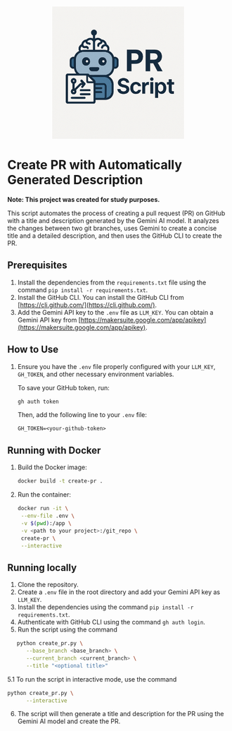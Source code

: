 <div align="center">
   <img src="./assets/readme-logo.png" alt="logo" width="300">
</div>

# Create PR with Automatically Generated Description

**Note: This project was created for study purposes.**

This script automates the process of creating a pull request (PR) on GitHub with a title and description generated by the Gemini AI model. It analyzes the changes between two git branches, uses Gemini to create a concise title and a detailed description, and then uses the GitHub CLI to create the PR.

## Prerequisites

1.  Install the dependencies from the `requirements.txt` file using the command `pip install -r requirements.txt`.
2.  Install the GitHub CLI. You can install the GitHub CLI from [https://cli.github.com/](https://cli.github.com/).
3.  Add the Gemini API key to the `.env` file as `LLM_KEY`. You can obtain a Gemini API key from [https://makersuite.google.com/app/apikey](https://makersuite.google.com/app/apikey).

## How to Use

1. Ensure you have the `.env` file properly configured with your `LLM_KEY`, `GH_TOKEN`, and other necessary environment variables.

   To save your GitHub token, run:
   ```bash
   gh auth token
   ```
   Then, add the following line to your `.env` file:
   ```
   GH_TOKEN=<your-github-token>
   ```

## Running with Docker

1. Build the Docker image:
   ```bash
   docker build -t create-pr .
   ```

2. Run the container:
   ```bash
   docker run -it \
    --env-file .env \
    -v $(pwd):/app \
    -v <path to your project>:/git_repo \
    create-pr \
    --interactive
   ```

## Running locally


1.  Clone the repository.
2.  Create a `.env` file in the root directory and add your Gemini API key as `LLM_KEY`.
3.  Install the dependencies using the command `pip install -r requirements.txt`.
4.  Authenticate with GitHub CLI using the command `gh auth login`.
5.  Run the script using the command
   ```bash
      python create_pr.py \
         --base_branch <base_branch> \
         --current_branch <current_branch> \
         --title "<optional title>"
   ```

   5.1 To run the script in interactive mode, use the command

   ```bash
   python create_pr.py \
         --interactive
   ```
6.  The script will then generate a title and description for the PR using the Gemini AI model and create the PR.
